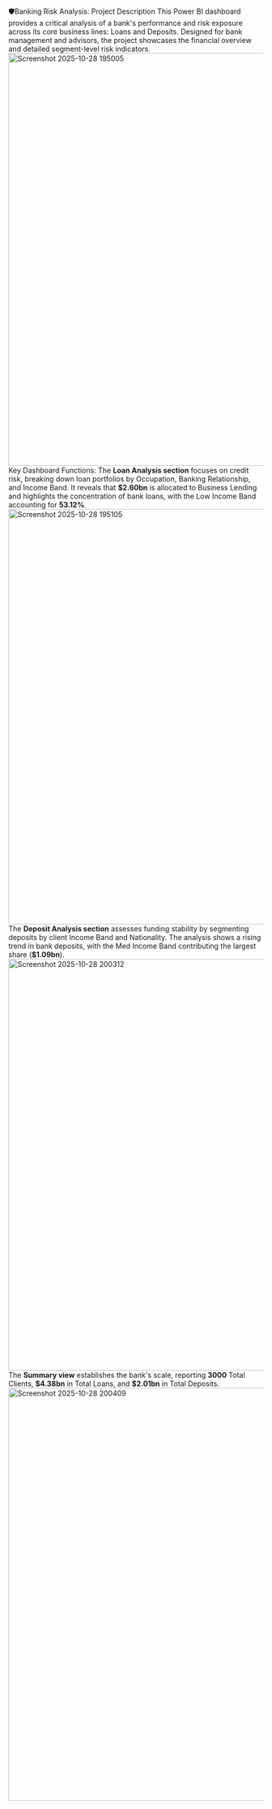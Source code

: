 🛡️Banking Risk Analysis: Project Description
This Power BI dashboard provides a critical analysis of a bank's performance and risk exposure across its core business lines: Loans and Deposits. Designed for bank management and advisors, the project showcases the financial overview and detailed segment-level risk indicators.<img width="1455" height="815" alt="Screenshot 2025-10-28 195005" src="https://github.com/user-attachments/assets/3042b1ac-4e35-4a47-af9b-8c0a104de9ba" />
Key Dashboard Functions:
The **Loan Analysis section** focuses on credit risk, breaking down loan portfolios by Occupation, Banking Relationship, and Income Band. It reveals that $\mathbf{\$2.60bn}$ is allocated to Business Lending and highlights the concentration of bank loans, with the Low Income Band accounting for $\mathbf{53.12\%}$.<img width="1465" height="820" alt="Screenshot 2025-10-28 195105" src="https://github.com/user-attachments/assets/3bb29245-2681-4c65-a3e6-a16d5abf8931" />
The **Deposit Analysis section** assesses funding stability by segmenting deposits by client Income Band and Nationality. The analysis shows a rising trend in bank deposits, with the Med Income Band contributing the largest share ($\mathbf{\$1.09bn}$).<img width="1454" height="813" alt="Screenshot 2025-10-28 200312" src="https://github.com/user-attachments/assets/5cc1b0cf-611a-4cf5-8043-de2e61136bb2" />
The **Summary view** establishes the bank's scale, reporting $\mathbf{3000}$ Total Clients, $\mathbf{\$4.38bn}$ in Total Loans, and $\mathbf{\$2.01bn}$ in Total Deposits.<img width="1451" height="815" alt="Screenshot 2025-10-28 200409" src="https://github.com/user-attachments/assets/f595c622-062e-4110-a8ff-fa423267c778" />
